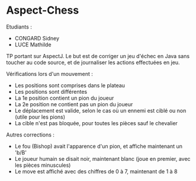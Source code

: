
# Aspect-Chess

Etudiants :

 - CONGARD Sidney
 - LUCE Mathilde  

TP portant sur AspectJ. Le but est de corriger un jeu d'échec en Java sans toucher
au code source, et de journaliser les actions effectuées en jeu.

Vérifications lors d'un mouvement :

 - Les positions sont comprises dans le plateau
 - Les positions sont différentes
 - La 1e position contient un pion du joueur
 - La 2e position ne contient pas un pion du joueur
 - Le déplacement est valide, selon le cas où un ennemi est ciblé ou non (utile pour les pions)
 - La cible n'est pas bloquée, pour toutes les pièces sauf le chevalier

Autres corrections :
 
 - Le fou (Bishop) avait l'apparence d'un pion, et affiche maintenant un 'b/B'
 - Le joueur humain se disait noir, maintenant blanc (joue en premier, avec les pièces minuscules)
 - Le move est affiché avec des chiffres de 0 à 7, maintenant de 1 à 8

